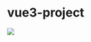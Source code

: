 # vue3-project

![](https://developer.mozilla.org/zh-CN/docs/Learn/Tools_and_testing/Client-side_JavaScript_frameworks/Vue_styling/todo-app-complete-styles.png)